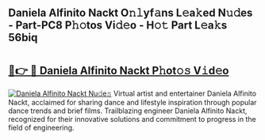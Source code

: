 ## Daniela Alfinito Nackt O𝚗𝚕yf𝚊ns L𝚎a𝚔ed N𝚞𝚍es - Part-PC8 P𝚑𝚘tos Vi𝚍𝚎o - H𝚘𝚝 Part L𝚎a𝚔s 56biq

# <h2><a href="http://kf1nqbo.oniu.top/?m=Daniela+Alfinito+Nackt">🔗👉 🔴 Daniela Alfinito Nackt P𝚑ot𝚘𝚜 V𝚒d𝚎o</a></h2>

[![Daniela Alfinito Nackt Nu𝚍e𝚜](https://i.imgur.com/0qMVB7G.gif)](http://kf1nqbo.oniu.top/?m=Daniela+Alfinito+Nackt)
Virtual artist and entertainer Daniela Alfinito Nackt, acclaimed for sharing dance and lifestyle inspiration through popular dance trends and brief films. Trailblazing engineer Daniela Alfinito Nackt, recognized for their innovative solutions and commitment to progress in the field of engineering.  
